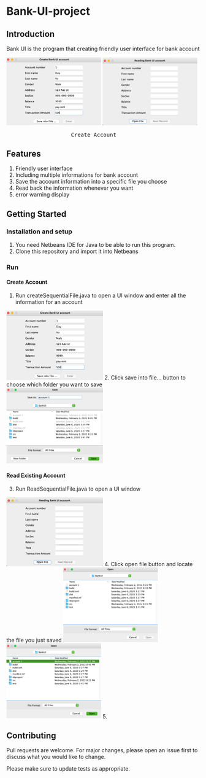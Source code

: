 # Bank-UI-project

## Introduction

Bank UI is the program that creating friendly user interface for bank account

<img src="img/Create account step 1.png" width = 49%> <img src="img/Read account step 1.png" width = 49% > 
<pre>                    Create Account                                           Read Existing Account </pre>

## Features

  1. Friendly user interface
  2. Including multiple informations for bank account
  3. Save the account information into a specific file you choose 
  4. Read back the information whenever you want
  5. error warning display
  
## Getting Started

### Installation and setup

  1. You need Netbeans IDE for Java to be able to run this program.
  2. Clone this repository and import it into Netbeans

### Run

#### Create Account
  1. Run createSequentialFile.java to open a UI window and enter all the information for an account
  <img src="img/Create account step 1.png" width = 50% >
  2. Click save into file... button to choose which folder you want to save 
  <img src="img/Create account step 2.png" width = 50% >
  
#### Read Existing Account 
  3. Run ReadSequentialFile.java to open a UI window
  <img src="img/Read account step 1.png" width = 50% >
  4. Click open file button and locate the file you just saved
  <img src="img/Read account step 2.png" width = 49% ><img src="img/Read account step 3.png" width = 49%>
  5. 
 

## Contributing
Pull requests are welcome. For major changes, please open an issue first to discuss what you would like to change.

Please make sure to update tests as appropriate.

